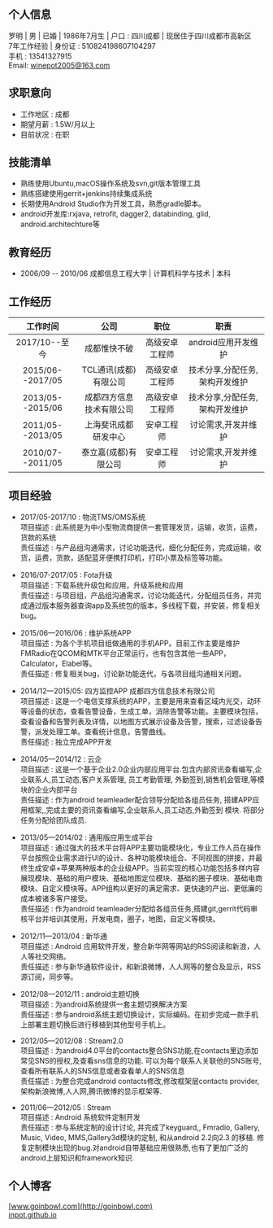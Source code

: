 
## 个人信息

罗明 | 男 | 已婚 | 1986年7月生 | 户口 : 四川成都 | 现居住于四川成都市高新区  
7年工作经验 | 身份证 : 510824198607104297  
手机 : 13541327915  
Email: winepot2005@163.com

## 求职意向

* 工作地区 : 成都
* 期望月薪 : 1.5W/月以上
* 目前状况 : 在职

## 技能清单

* 熟练使用Ubuntu,macOS操作系统及svn,git版本管理工具
* 熟练搭建使用gerrit+jenkins持续集成系统
* 长期使用Android Studio作为开发工具，熟悉gradle脚本。
* android开发库:rxjava, retrofit, dagger2, databinding, glid, android.architechture等

## 教育经历

* 2006/09 -- 2010/06  成都信息工程大学 | 计算机科学与技术 | 本科

## 工作经历

|工作时间|公司|职位|职责|
| :--------------: | :-----------: | :-----: | :--------------: |
|2017/10--至今|成都惟快不破|高级安卓工程师|android应用开发维护|
|2015/06--2017/05|TCL通讯(成都)有限公司|高级安卓工程师|技术分享,分配任务,架构开发维护|
|2013/05--2015/06|成都四方信息技术有限公司|高级安卓工程师|技术分享,分配任务,架构开发维护|
|2011/05--2013/05|上海斐讯成都研发中心|安卓工程师|讨论需求,开发并维护|
|2010/07--2011/05|泰立嘉(成都)有限公司|安卓工程师|讨论需求,开发并维护|

## 项目经验

* 2017/05-2017/10 : 物流TMS/OMS系统  
  项目描述 : 此系统是为中小型物流商提供一套管理发货，运输，收货，运费，货款的系统  
  责任描述 : 与产品组沟通需求，讨论功能迭代，细化分配任务，完成运输，收货，运费，货款，适配蓝牙便携打印机，打印小票及标签等功能。  


* 2016/07-2017/05 : Fota升级  
  项目描述 : 下载系统升级包和应用，升级系统和应用  
  责任描述 : 与项目组，产品组沟通需求，讨论功能迭代，分配组员任务，并完成通过版本服务器查询app及系统包的版本，多线程下载，并安装，修复相关bug。

* 2015/06—2016/06 : 维护系统APP  
  项目描述 : 为各个手机项目组做通用的手机APP。目前工作主要是维护FMRadio在QCOM和MTK平台正常运行，也有包含其他一些APP，Calculator，Elabel等。  
  责任描述 : 修复相关bug，讨论新功能迭代，与各项目组沟通相关问题。

* 2014/12—2015/05: 四方监控APP 成都四方信息技术有限公司  
  项目描述 : 这是一个电信支撑系统的APP，主要是用来查看区域内光交，动环等设备的状态，查看告警设备，生成工单，消除告警等功能。主要模块包括，查看设备和告警列表及详情，以地图方式展示设备及告警，搜索，过滤设备告警，派发处理工单。查看统计信息，告警曲线。  
  责任描述 : 独立完成APP开发

* 2014/05—2014/12  : 云企  
  项目描述 : 这是一个基于企业2.0企业内部应用平台.包含内部资讯查看编写,企业联系人,员工动态,客户关系管理, 员工考勤管理, 外勤签到,销售机会管理,等模块的企业内部平台  
  责任描述 : 作为android teamleader配合领导分配给各组员任务, 搭建APP应用框架,,完成主要的资讯查看编写,企业联系人,员工动态,外勤签到 模块. 将部分任务分配给团队成员.

<!--* 2014/05—2014/05  : 德商扫码器  
项目描述 : 这是一个二维码扫码工具  
责任描述 : 独立完成此客户端开发.

* 2014/03—2014/05  : 汇聚老板加油库  
  项目描述 : 这是为上海汇聚投资公司做的一款手机客户端。汇聚是一个专门做公司高层领导培训的公司，此客户端主要功能包括老板加油库，培训课程信息，招商落地大会等模块  
  责任描述 : 独立完成此客户端开发。-->


* 2013/05—2014/02  : 通用版应用生成平台  
  项目描述 : 通过强大的技术平台将APP主要功能模块化，专业工作人员在操作平台按照企业需求进行UI的设计、各种功能模块组合、不同视图的拼接，并最终生成安卓+苹果两种版本的企业级APP。当前实现的核心功能包括多样内容展现模块、基础的用户模块、基础地图定位模块、基础的圈子模块、基础电商模块、自定义模块等。APP组构以更好的满足需求、更快速的产出、更低廉的成本被诸多客户接受。  
  责任描述 : 作为android teamleader分配给各组员任务,搭建git,gerrit代码审核平台并培训其使用，开发电商，圈子，地图，自定义等模块。

* 2012/11—2013/04  : 新华通  
  项目描述 : Android 应用软件开发，整合新华网等网站的RSS阅读和新浪，人人等社交网络。  
  责任描述 : 参与新华通软件设计，和新浪微博，人人网等的整合及显示，RSS源订阅，同步等。

* 2012/08—2012/11  : android主题切换  
  项目描述 : 为android系统提供一套主题切换解决方案  
  责任描述 : 参与android系统主题切换设计，实际编码。在初步完成一款手机上部署主题切换后进行移植到其他型号手机上。


* 2012/05—2012/08  : Stream2.0  
  项目描述 : 为android4.0平台的contacts整合SNS功能,在contacts里边添加常见SNS的授权,及查看sns信息的功能. 可以为每个联系人关联他的SNS账号, 查看所有联系人的SNS信息或者查看单人的SNS信息  
  责任描述 : 为整合完成android contacts修改,修改框架层contacts provider,架构新浪微博,人人网,腾讯微博的显示框架等.

* 2011/06—2012/05  : Stream  
  项目描述 : Android 系统软件定制开发  
  责任描述 : 参与系统定制的设计讨论, 并完成了keyguard,, Fmradio, Gallery, Music, Video, MMS,Gallery3d模块的定制, 和从android 2.2向2.3 的移植. 修复定制模块出现的bug.对android自带基础应用很熟悉,也有了更加广泛的android上层知识和framework知识.

<!--* 2011/03 -- 2011/05  : RSS Reader  
开发一个RSS阅读器,支持atom 1.0和Rss 2.0协议.包含一些内置的rss feed,用户也可以自定义添加.设置自动更新的时间,并可以进行自动更新.UI设计, 协助其他成员完成工作, 测试程序

* 2010/10 -- 2010/12  : AndroidTalk  
  项目描述 : 此应用主要是进行语音朗读和语音识别.可以从本地sd卡上读取txt文件,并朗读出来.另一部分是进行语音识别,用户开启程序后,可以对程序讲一些预置的命令,比如读特定的命令可以进行播号,发短信,搜索等.  
  责任描述 : 实现本地txt文件过虑,并通过列表显示出来. 实现UTF-8,UTF-16BE,UTF-16LE,GB2312等编码的支持. 调用TTS进行朗读, 使用android unit进行单元测试.-->

## 个人博客

[www.goinbowl.com](http://goinbowl.com)  
[inpot.github.io](https://inpot.github.io)
